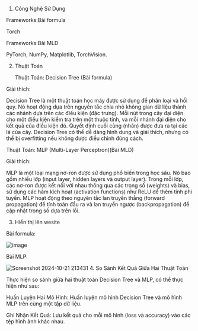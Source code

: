 1. Công Nghệ Sử Dụng

Frameworks:Bài  formula

Torch

Frameworks:Bài MLD

PyTorch, NumPy, Matplotlib, TorchVision.

2. Thuật Toán
   
   Thuật Toán: Decision Tree (Bài  formula)

Giải thích:

Decision Tree là một thuật toán học máy được sử dụng để phân loại và hồi quy. Nó hoạt động dựa trên nguyên tắc chia nhỏ không gian dữ liệu thành các nhánh dựa trên các điều kiện (đặc trưng).
Mỗi nút trong cây đại diện cho một điều kiện kiểm tra trên một thuộc tính, và mỗi nhánh đại diện cho kết quả của điều kiện đó.
Quyết định cuối cùng (nhãn) được đưa ra tại các lá của cây. Decision Tree có thể dễ dàng hình dung và giải thích, nhưng có thể bị overfitting nếu không được điều chỉnh đúng cách.

Thuật Toán: MLP (Multi-Layer Perceptron)(Bài MLD)

Giải thích:

MLP là một loại mạng nơ-ron được sử dụng phổ biến trong học sâu. Nó bao gồm nhiều lớp (input layer, hidden layers và output layer).
Trong mỗi lớp, các nơ-ron được kết nối với nhau thông qua các trọng số (weights) và bias, sử dụng các hàm kích hoạt (activation functions) như ReLU để thêm tính phi tuyến.
MLP hoạt động theo nguyên tắc lan truyền thẳng (forward propagation) để tính toán đầu ra và lan truyền ngược (backpropagation) để cập nhật trọng số dựa trên lỗi.

3. Hiển thị lên wesite
   
Bài formula:
   
![image](https://github.com/user-attachments/assets/45e1328a-4b20-45b2-9c51-11a60cb66370)

Bài MLP:

![Screenshot 2024-10-21 213431](https://github.com/user-attachments/assets/b007adde-7c30-4cc7-87c5-03a2030f4a04)
4. So Sánh Kết Quả Giữa Hai Thuật Toán

Thực hiện so sánh giữa hai thuật toán Decision Tree và MLP, có thể thực hiện như sau:

Huấn Luyện Hai Mô Hình:
Huấn luyện mô hình Decision Tree và mô hình MLP trên cùng một tập dữ liệu.

Ghi Nhận Kết Quả:
Lưu kết quả cho mỗi mô hình (loss và accuracy) vào các tệp hình ảnh khác nhau.
